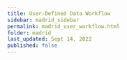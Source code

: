 ```yaml
---
title: User-Defined Data Workflow
sidebar: madrid_sidebar
permalink: madrid_user_workflow.html
folder: madrid
last_updated: Sept 14, 2022
published: false
---
```

